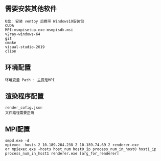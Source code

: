 ## 需要安装其他软件
    U盘: 安装 ventoy 后携带 Windows10安装包
    CUDA
    MPI:msmpisetup.exe msmpisdk.msi
    v2ray-windows-64
    git
    cmake
    visual-studio-2019
    clion
## 环境配置
    环境变量 Path : 主要是MPI
    
## 渲染程序配置
    render_cofig.json
    文件路径需要正确
## MPI配置
    smpd.exe -d
    mpiexec -hosts 2 10.189.204.238 2 10.189.74.69 2 renderer.exe
    or mpiexec.exe -hosts host_num host0_ip process_num_in_host0 host1_ip process_num_in_host1 renderer.exe [arg_for_renderer]
    